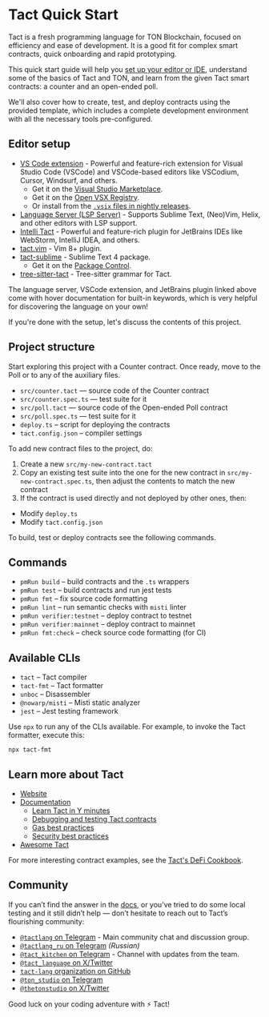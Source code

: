 # Tact Quick Start

Tact is a fresh programming language for TON Blockchain, focused on efficiency and ease of development. It is a good fit for complex smart contracts, quick onboarding and rapid prototyping.

This quick start guide will help you [set up your editor or IDE](#editor-setup), understand some of the basics of Tact and TON, and learn from the given Tact smart contracts: a counter and an open-ended poll.

We'll also cover how to create, test, and deploy contracts using the provided template, which includes a complete development environment with all the necessary tools pre-configured.

## Editor setup

- [VS Code extension](https://marketplace.visualstudio.com/items?itemName=tonstudio.vscode-tact) - Powerful and feature-rich extension for Visual Studio Code (VSCode) and VSCode-based editors like VSCodium, Cursor, Windsurf, and others.
  - Get it on the [Visual Studio Marketplace](https://marketplace.visualstudio.com/items?itemName=tonstudio.vscode-tact).
  - Get it on the [Open VSX Registry](https://open-vsx.org/extension/tonstudio/vscode-tact).
  - Or install from the [`.vsix` files in nightly releases](https://github.com/tact-lang/tact-language-server/releases).
- [Language Server (LSP Server)](https://github.com/tact-lang/tact-language-server) - Supports Sublime Text, (Neo)Vim, Helix, and other editors with LSP support.
- [Intelli Tact](https://plugins.jetbrains.com/plugin/27290-tact) - Powerful and feature-rich plugin for JetBrains IDEs like WebStorm, IntelliJ IDEA, and others.
- [tact.vim](https://github.com/tact-lang/tact.vim) - Vim 8+ plugin.
- [tact-sublime](https://github.com/tact-lang/tact-sublime) - Sublime Text 4 package.
  - Get it on the [Package Control](https://packagecontrol.io/packages/Tact).
- [tree-sitter-tact](https://github.com/tact-lang/tree-sitter-tact) - Tree-sitter grammar for Tact.

The language server, VSCode extension, and JetBrains plugin linked above come with hover documentation for built-in keywords, which is very helpful for discovering the language on your own!

If you're done with the setup, let's discuss the contents of this project.

## Project structure

Start exploring this project with a Counter contract. Once ready, move to the Poll or to any of the auxiliary files.

- `src/counter.tact` — source code of the Counter contract
- `src/counter.spec.ts` — test suite for it
- `src/poll.tact` — source code of the Open-ended Poll contract
- `src/poll.spec.ts` — test suite for it
- `deploy.ts` – script for deploying the contracts
- `tact.config.json` – compiler settings

To add new contract files to the project, do:

1. Create a new `src/my-new-contract.tact`
2. Copy an existing test suite into the one for the new contract in `src/my-new-contract.spec.ts`, then adjust the contents to match the new contract
3. If the contract is used directly and not deployed by other ones, then:
  * Modify `deploy.ts`
  * Modify `tact.config.json`

To build, test or deploy contracts see the following commands.

## Commands

- `pmRun build` – build contracts and the `.ts` wrappers
- `pmRun test` – build contracts and run jest tests
- `pmRun fmt` – fix source code formatting
- `pmRun lint` – run semantic checks with `misti` linter
- `pmRun verifier:testnet` – deploy contract to testnet
- `pmRun verifier:mainnet` – deploy contract to mainnet
- `pmRun fmt:check` – check source code formatting (for CI)

## Available CLIs

- `tact` – Tact compiler
- `tact-fmt` – Tact formatter
- `unboc` – Disassembler
- `@nowarp/misti` – Misti static analyzer
- `jest` – Jest testing framework

Use `npx` to run any of the CLIs available. For example, to invoke the Tact formatter, execute this:

```shell
npx tact-fmt
```

## Learn more about Tact

- [Website](https://tact-lang.org/)
- [Documentation](https://docs.tact-lang.org/)
  - [Learn Tact in Y minutes](https://docs.tact-lang.org/book/learn-tact-in-y-minutes/)
  - [Debugging and testing Tact contracts](https://docs.tact-lang.org/book/debug/)
  - [Gas best practices](https://docs.tact-lang.org/book/gas-best-practices/)
  - [Security best practices](https://docs.tact-lang.org/book/security-best-practices/)
- [Awesome Tact](https://github.com/tact-lang/awesome-tact)

For more interesting contract examples, see the [Tact's DeFi Cookbook](https://github.com/tact-lang/defi-cookbook).

## Community

If you can’t find the answer in the [docs](https://docs.tact-lang.org), or you’ve tried to do some local testing and it still didn’t help — don’t hesitate to reach out to Tact’s flourishing community:

- [`@tactlang` on Telegram](https://t.me/tactlang) - Main community chat and discussion group.
- [`@tactlang_ru` on Telegram](https://t.me/tactlang_ru) _(Russian)_
- [`@tact_kitchen` on Telegram](https://t.me/tact_kitchen) - Channel with updates from the team.
- [`@tact_language` on X/Twitter](https://x.com/tact_language)
- [`tact-lang` organization on GitHub](https://github.com/tact-lang)
- [`@ton_studio` on Telegram](https://t.me/ton_studio)
- [`@thetonstudio` on X/Twitter](https://x.com/thetonstudio)

Good luck on your coding adventure with ⚡ Tact!
